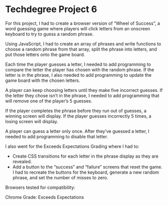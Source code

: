 # Techdegree Project 6

For this project, I had to create a browser version of “Wheel of Success”, a word guessing game where players will click letters from an onscreen keyboard to try to guess a random phrase.

Using JavaScript, I had to create an array of phrases and write functions to choose a random phrase from that array, split the phrase into letters, and put those letters onto the game board.

Each time the player guesses a letter, I needed to add programming to compare the letter the player has chosen with the random phrase. If the letter is in the phrase, I also needed to add programming to update the game board with the chosen letters.

A player can keep choosing letters until they make five incorrect guesses. If the letter they chose isn’t in the phrase, I needed to add programming that will remove one of the player’s 5 guesses.

If the player completes the phrase before they run out of guesses, a winning screen will display. If the player guesses incorrectly 5 times, a losing screen will display.

A player can guess a letter only once. After they’ve guessed a letter, I needed to add programming to disable that letter.

I also went for the Exceeds Expectations Grading where I had to:

- Create CSS transitions for each letter in the phrase display as they are revealed.
- Add a button to the “success” and “failure” screens that reset the game. I had to recreate the buttons for the keyboard, generate a new random phrase, and set the number of misses to zero.

Browsers tested for compatibility:

Chrome
Grade: Exceeds Expectations